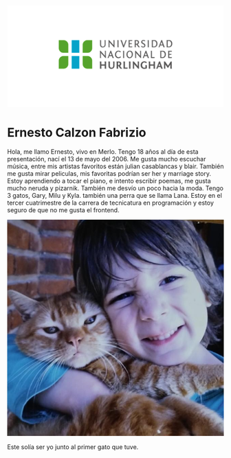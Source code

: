![Logo UNAHUR](./assets/UNAHUR.png)

# Ernesto Calzon Fabrizio

Hola, me llamo Ernesto, vivo en Merlo.
Tengo 18 años al día de esta presentación, nací el 13 de mayo del 2006. 
Me gusta mucho escuchar música, entre mis artistas favoritos están julian casablancas y blair.
También me gusta mirar peliculas, mis favoritas podrían ser her y marriage story.
Estoy aprendiendo a tocar el piano, e intento escribir poemas, me gusta mucho neruda y pizarnik. 
También me desvío un poco hacia la moda.
Tengo 3 gatos, Gary, Milu y Kyla. también una perra que se llama Lana.
Estoy en el tercer cuatrimestre de la carrera de tecnicatura en programación y estoy seguro de que no me gusta el frontend.

![Logo UNAHUR](./assets/yo.png)

Este solía ser yo junto al primer gato que tuve.